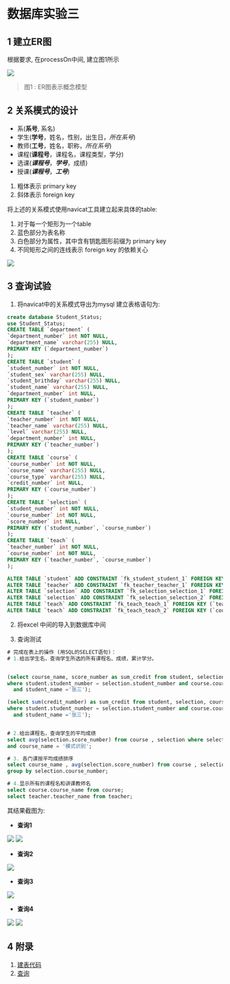 # 数据库实验三

## 1 建立ER图
根据要求, 在processOn中间, 建立图1所示

![](./b.png)
> 图1 : ER图表示概念模型

## 2 关系模式的设计
- 系(**系号**, 系名)
- 学生(**学号**，姓名，性别，出生日，*所在系号*)
- 教师(**工号**，姓名，职称，*所在系号*)
- 课程(**课程号**，课程名，课程类型，学分)
- 选课(***课程号***，***学号***，成绩)
- 授课(***课程号***，***工号***)

1. 粗体表示 primary key
2. 斜体表示 foreign key

将上述的关系模式使用navicat工具建立起来具体的table:
1. 对于每一个矩形为一个table
2. 蓝色部分为表名称
3. 白色部分为属性，其中含有钥匙图形前缀为 primary key
4. 不同矩形之间的连线表示 foreign key 的依赖关心

![](./a.png)


## 3 查询试验

1. 将navicat中的关系模式导出为mysql 建立表格语句为:
```sql
create database Student_Status;
use Student_Status;
CREATE TABLE `department` (
`department_number` int NOT NULL,
`department_name` varchar(255) NULL,
PRIMARY KEY (`department_number`)
);
CREATE TABLE `student` (
`student_number` int NOT NULL,
`student_sex` varchar(255) NULL,
`student_brithday` varchar(255) NULL,
`student_name` varchar(255) NULL,
`department_number` int NULL,
PRIMARY KEY (`student_number`)
);
CREATE TABLE `teacher` (
`teacher_number` int NOT NULL,
`teacher_name` varchar(255) NULL,
`level` varchar(255) NULL,
`department_number` int NULL,
PRIMARY KEY (`teacher_number`)
);
CREATE TABLE `course` (
`course_number` int NOT NULL,
`course_name` varchar(255) NULL,
`course_type` varchar(255) NULL,
`credit_number` int NULL,
PRIMARY KEY (`course_number`)
);
CREATE TABLE `selection` (
`student_number` int NOT NULL,
`course_number` int NOT NULL,
`score_number` int NULL,
PRIMARY KEY (`student_number`, `course_number`)
);
CREATE TABLE `teach` (
`teacher_number` int NOT NULL,
`course_number` int NOT NULL,
PRIMARY KEY (`teacher_number`, `course_number`)
);

ALTER TABLE `student` ADD CONSTRAINT `fk_student_student_1` FOREIGN KEY (`department_number`) REFERENCES `department` (`department_number`);
ALTER TABLE `teacher` ADD CONSTRAINT `fk_teacher_teacher_1` FOREIGN KEY (`department_number`) REFERENCES `department` (`department_number`);
ALTER TABLE `selection` ADD CONSTRAINT `fk_selection_selection_1` FOREIGN KEY (`student_number`) REFERENCES `student` (`student_number`);
ALTER TABLE `selection` ADD CONSTRAINT `fk_selection_selection_2` FOREIGN KEY (`course_number`) REFERENCES `course` (`course_number`);
ALTER TABLE `teach` ADD CONSTRAINT `fk_teach_teach_1` FOREIGN KEY (`teacher_number`) REFERENCES `teacher` (`teacher_number`);
ALTER TABLE `teach` ADD CONSTRAINT `fk_teach_teach_2` FOREIGN KEY (`course_number`) REFERENCES `course` (`course_number`);
```

2. 将excel 中间的导入到数据库中间


3. 查询测试

```sql
# 完成在表上的操作 (用SQL的SELECT语句)：
# 1.给出学生名，查询学生所选的所有课程名、成绩，累计学分。


(select course_name, score_number as sum_credit from student, selection, course
where student.student_number = selection.student_number and course.course_number = selection.course_number
  and student_name ='张三');

(select sum(credit_number) as sum_credit from student, selection, course
where student.student_number = selection.student_number and course.course_number = selection.course_number
  and student_name ='张三');


# 2.给出课程名，查询学生的平均成绩
select avg(selection.score_number) from course , selection where selection.course_number = course.course_number
and course_name = '模式识别';

# 3. 各门课按平均成绩排序
select course_name , avg(selection.score_number) from course , selection where selection.course_number = course.course_number
group by selection.course_number;

# 4.显示所有的课程名和讲课教师名
select course.course_name from course;
select teacher.teacher_name from teacher;
```
其结果截图为:

* **查询1**

![](1.png)
![](2.png)

* **查询2**

![](3.png)

* **查询3**

![](4.png)

* **查询4**

![](5.png)
![](6.png)


## 4 附录
1. [建表代码](./create.sql)
2. [查询](./query.sql)
